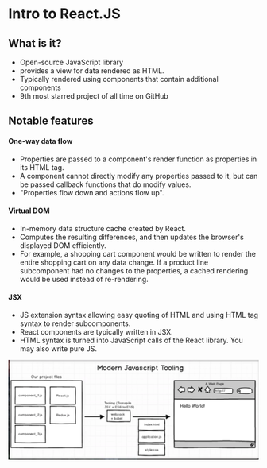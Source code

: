 # Intro to React.JS

## What is it?
  - Open-source JavaScript library
  - provides a view for data rendered as HTML.
  - Typically rendered using components that contain additional components
  - 9th most starred project of all time on GitHub

## Notable features

#### One-way data flow
  - Properties are passed to a component's render function as properties in its HTML tag.
  - A component cannot directly modify any properties passed to it, but can be passed callback functions that do modify values.
  - "Properties flow down and actions flow up".

#### Virtual DOM
  - In-memory data structure cache created by React.
  - Computes the resulting differences, and then updates the browser's displayed DOM efficiently.
  - For example, a shopping cart component would be written to render the entire shopping cart on any data change. If a product line subcomponent had no changes to the properties, a cached rendering would be used instead of re-rendering.

#### JSX
  - JS extension syntax allowing easy quoting of HTML and using HTML tag syntax to render subcomponents.
  - React components are typically written in JSX.
  - HTML syntax is turned into JavaScript calls of the React library. You may also write pure JS.

![tooling](modern-javascript-tooling.png)
